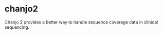 chanjo2
=======

Chanjo 2 provides a better way to handle sequence coverage data in clinical sequencing.
